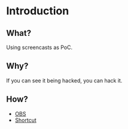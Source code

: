# Introduction

## What?

Using screencasts as PoC.

## Why?

If you can see it being hacked, you can hack it.

## How?

* [OBS](obs.md)
* [Shortcut](shotcut.md)
